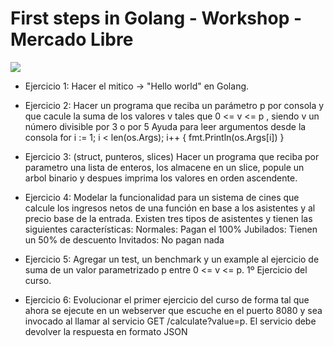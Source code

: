 # First steps in Golang - Workshop - Mercado Libre

<a align=center href="https://www.google.com.ar/search?q=golang+logo&tbm=isch&tbs=rimg:CYhepXHmwxW9IjgvCp_1wauhKzisQbf7J7snWsJLQO90WJHQR5hidettS16c_1K1MtsiwjdbR1EFtVGHhQ_1AqyZCAPfyoSCS8Kn_1Bq6ErOEee9TkbFH7TXKhIJKxBt_1snuydYRH3Dh72_1NqWgqEgmwktA73RYkdBEFdU_1Rbf3ugyoSCRHmGJ1621LXEXQAJ3pYdDG_1KhIJpz8rUy2yLCMR2ZHtCchONHIqEgl1tHUQW1UYeBEG0YAvkZ7aQioSCVD8CrJkIA9_1EfVpun20GLEb&tbo=u&sa=X&ved=0ahUKEwj3_5K_l5zXAhVLk5AKHYJUC_wQ9C8IHw&biw=1440&bih=759&dpr=1#imgrc=NBtJRSuvoZD2YM:"><img align=center src="https://encrypted-tbn0.gstatic.com/images?q=tbn:ANd9GcSp-oaQQjY-1e0_ExpOZ8oi5OItJnxsnc5QcCnRkTbuyEmYgwvN"/></a>


- Ejercicio 1: 
Hacer el mitico -> "Hello world" en Golang.

- Ejercicio 2: 
Hacer un programa que reciba un parámetro p por consola y que cacule la suma de los valores v tales que 0 <= v <= p , siendo v un número divisible por 3 o por 5
Ayuda para leer argumentos desde la consola
for i := 1; i < len(os.Args); i++ {
    fmt.Println(os.Args[i])
}

- Ejercicio 3: 
(struct, punteros, slices) Hacer un programa que reciba por parametro una lista de enteros, los almacene en un slice, popule un arbol binario y despues imprima los valores en orden ascendente.

- Ejercicio 4: 
Modelar la funcionalidad para un sistema de cines que calcule los ingresos netos de una función en base a los asistentes y al precio base de la entrada. Existen tres tipos de asistentes y tienen las siguientes características:
Normales: Pagan el 100%
Jubilados: Tienen un 50% de descuento
Invitados: No pagan nada

- Ejercicio 5: 
Agregar un test, un benchmark y un example al ejercicio de suma de un valor parametrizado p 
entre 0 <= v <= p.  1º Ejercicio del curso.

- Ejercicio 6: Evolucionar el primer ejercicio del curso de forma tal que ahora se ejecute 
en un webserver que escuche en el puerto 8080 y sea invocado al llamar al servicio 
GET /calculate?value=p. El servicio debe devolver la respuesta en formato JSON
